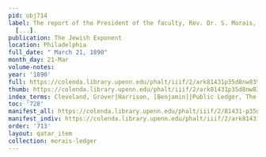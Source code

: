 ```yaml
---
pid: obj714
label: The report of the President of the faculty, Rev. Dr. S. Morais, was then presented
  [...].
publication: The Jewish Exponent
location: Philadelphia
full_date: " March 21, 1890"
month_day: 21-Mar
volume-notes:
year: '1890'
full: https://colenda.library.upenn.edu/phalt/iiif/2/ark81431p35d8nw83%2FSHA256E-s7676923--75413d8e86e1b1ac28ad2faef5aa67f28c409d4bd53cba1aa45fc627a9580e66.jpeg/full/3500,/0/default.jpg
thumb: https://colenda.library.upenn.edu/phalt/iiif/2/ark81431p35d8nw83%2FSHA256E-s7676923--75413d8e86e1b1ac28ad2faef5aa67f28c409d4bd53cba1aa45fc627a9580e66.jpeg/full/!200,200/0/default.jpg
index_terms: Cleveland, Grover|Harrison, [Benjamin]|Public Ledger, The|Thanksgiving
toc: '728'
manifest_all: https://colenda.library.upenn.edu/phalt/iiif/2/81431-p35d8nw83/manifest
manifest_indiv: https://colenda.library.upenn.edu/phalt/iiif/2/ark81431p35d8nw83%2FSHA256E-s7676923--75413d8e86e1b1ac28ad2faef5aa67f28c409d4bd53cba1aa45fc627a9580e66.jpeg
order: '713'
layout: qatar_item
collection: morais-ledger
---
```

